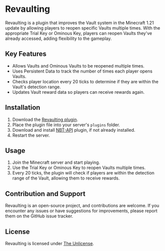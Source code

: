 # Revaulting

Revaulting is a plugin that improves the Vault system in the Minecraft 1.21 update by allowing players to reopen specific Vaults multiple times. With the appropriate Trial Key or Ominous Key, players can reopen Vaults they've already accessed, adding flexibility to the gameplay.

## Key Features
- Allows Vaults and Ominous Vaults to be reopened multiple times.
- Uses Persistent Data to track the number of times each player opens Vaults.
- Checks player location every 20 ticks to determine if they are within the Vault's detection range.
- Updates Vault reward data so players can receive rewards again.

## Installation
1. Download the [Revaulting plugin](#).
2. Place the plugin file into your server's `plugins` folder.
3. Download and install [NBT-API](https://modrinth.com/plugin/nbtapi) plugin, if not already installed.
4. Restart the server.

## Usage
1. Join the Minecraft server and start playing.
2. Use the Trial Key or Ominous Key to reopen Vaults multiple times.
3. Every 20 ticks, the plugin will check if players are within the detection range of the Vault, allowing them to receive rewards.

## Contribution and Support
Revaulting is an open-source project, and contributions are welcome. If you encounter any issues or have suggestions for improvements, please report them on the GitHub issue tracker.

## License
Revaulting is licensed under [The Unlicense](https://unlicense.org/).
